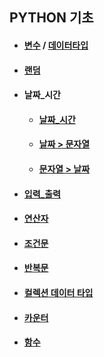 ## PYTHON 기초
* #### [변수](https://github.com/jinjaehyuk/TIL/tree/jin/PYTHON/Variable/var.md) / [데이터타입](https://github.com/jinjaehyuk/TIL/tree/jin/PYTHON/DataType/datatype.md) 
* #### [랜덤](https://github.com/jinjaehyuk/TIL/tree/jin/PYTHON/Random/random.md)
* #### 날짜_시간
    * #### [날짜_시간](https://github.com/jinjaehyuk/TIL/tree/jin/PYTHON/Date_Time/date_time.md)
    * #### [날짜 > 문자열](https://github.com/jinjaehyuk/TIL/tree/jin/PYTHON/Date_Time/date_to_string.md)
    * #### [문자열 > 날짜](https://github.com/jinjaehyuk/TIL/tree/jin/PYTHON/Date_Time/string_to_date.md)
* #### [입력_출력](https://github.com/jinjaehyuk/TIL/tree/jin/PYTHON/Input_Print/print_input.md)
* #### [연산자](https://github.com/jinjaehyuk/TIL/tree/jin/PYTHON/Operator/operator.md)
* #### [조건문](https://github.com/jinjaehyuk/TIL/tree/jin/PYTHON/Conditional/conditional.md)
* #### [반복문](https://github.com/jinjaehyuk/TIL/tree/jin/PYTHON/Iteration/iteration.md)
* #### [컬렉션 데이터 타입](https://github.com/jinjaehyuk/TIL/tree/jin/PYTHON/CollectionType/collectiontype.md)
* #### [카운터](https://github.com/jinjaehyuk/TIL/tree/jin/PYTHON/Counter/counter.md)
* #### [함수](https://github.com/jinjaehyuk/TIL/tree/jin/PYTHON/Function/Function.md)

